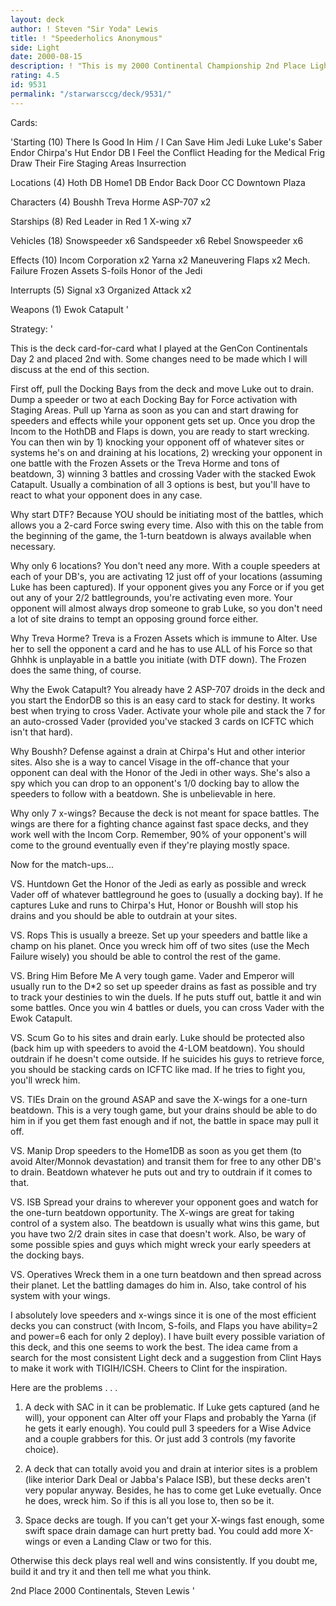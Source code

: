 ```yaml
---
layout: deck
author: ! Steven "Sir Yoda" Lewis
title: ! "Speederholics Anonymous"
side: Light
date: 2000-08-15
description: ! "This is my 2000 Continental Championship 2nd Place Light Deck since so many of you wanted to see it.  It uses There's Good In Him with mad speeders and X-wings for winning battles."
rating: 4.5
id: 9531
permalink: "/starwarsccg/deck/9531/"
---
```

Cards: 

'Starting (10)
There Is Good In Him / I Can Save Him
Jedi Luke
Luke's Saber
Endor Chirpa's Hut
Endor DB
I Feel the Conflict
Heading for the Medical Frig
Draw Their Fire
Staging Areas
Insurrection

Locations (4)
Hoth DB
Home1 DB
Endor Back Door
CC Downtown Plaza

Characters (4)
Boushh
Treva Horme
ASP-707 x2

Starships (8)
Red Leader in Red 1
X-wing x7

Vehicles (18)
Snowspeeder x6
Sandspeeder x6
Rebel Snowspeeder x6

Effects (10)
Incom Corporation x2
Yarna x2
Maneuvering Flaps x2
Mech. Failure
Frozen Assets
S-foils
Honor of the Jedi

Interrupts (5)
Signal x3
Organized Attack x2

Weapons (1)
Ewok Catapult
'

Strategy: '

This is the deck card-for-card what I played at the GenCon Continentals Day 2 and placed 2nd with.	Some changes need to be made which I will discuss at the end of this section.

First off, pull the Docking Bays from the deck and move Luke out to drain.  Dump a speeder or two at each Docking Bay for Force activation with Staging Areas.	Pull up Yarna as soon as you can and start drawing for speeders and effects while your opponent gets set up.  Once you drop the Incom to the HothDB and Flaps is down, you are ready to start wrecking.  You can then win by 1) knocking your opponent off of whatever sites or systems he's on and draining at his locations, 2) wrecking your opponent in one battle with the Frozen Assets or the Treva Horme and tons of beatdown, 3) winning 3 battles and crossing Vader with the stacked Ewok Catapult.  Usually a combination of all 3 options is best, but you'll have to react to what your opponent does in any case.

Why start DTF?
Because YOU should be initiating most of the battles, which allows you a 2-card Force swing every time.  Also with this on the table from the beginning of the game, the 1-turn beatdown is always available when necessary.

Why only 6 locations?
You don't need any more.  With a couple speeders at each of your DB's, you are activating 12 just off of your locations (assuming Luke has been captured).  If your opponent gives you any Force or if you get out any of your 2/2 battlegrounds, you're activating even more.  Your opponent will almost always drop someone to grab Luke, so you don't need a lot of site drains to tempt an opposing ground force either.

Why Treva Horme?
Treva is a Frozen Assets which is immune to Alter.  Use her to sell the opponent a card and he has to use ALL of his Force so that Ghhhk is unplayable in a battle you initiate (with DTF down).  The Frozen does the same thing, of course.

Why the Ewok Catapult?
You already have 2 ASP-707 droids in the deck and you start the EndorDB so this is an easy card to stack for destiny.	It works best when trying to cross Vader.  Activate your whole pile and stack the 7 for an auto-crossed Vader (provided you've stacked 3 cards on ICFTC which isn't that hard).

Why Boushh?
Defense against a drain at Chirpa's Hut and other interior sites.  Also she is a way to cancel Visage in the off-chance that your opponent can deal with the Honor of the Jedi in other ways.	She's also a spy which you can drop to an opponent's 1/0 docking bay to allow the speeders to follow with a beatdown.  She is unbelievable in here.

Why only 7 x-wings?
Because the deck is not meant for space battles.  The wings are there for a fighting chance against fast space decks, and they work well with the Incom Corp.  Remember, 90% of your opponent's will come to the ground eventually even if they're playing mostly space.


Now for the match-ups...

VS. Huntdown
Get the Honor of the Jedi as early as possible and wreck Vader off of whatever battleground he goes to (usually a docking bay).  If he captures Luke and runs to Chirpa's Hut, Honor or Boushh will stop his drains and you should be able to outdrain at your sites.

VS. Rops
This is usually a breeze.  Set up your speeders and battle like a champ on his planet.	Once you wreck him off of two sites (use the Mech Failure wisely) you should be able to control the rest of the game.

VS. Bring Him Before Me
A very tough game.  Vader and Emperor will usually run to the D*2 so set up speeder drains as fast as possible and try to track your destinies to win the duels.  If he puts stuff out, battle it and win some battles.  Once you win 4 battles or duels, you can cross Vader with the Ewok Catapult.

VS. Scum
Go to his sites and drain early.  Luke should be protected also (back him up with speeders to avoid the 4-LOM beatdown).  You should outdrain if he doesn't come outside.  If he suicides his guys to retrieve force, you should be stacking cards on ICFTC like mad.	If he tries to fight you, you'll wreck him.

VS. TIEs
Drain on the ground ASAP and save the X-wings for a one-turn beatdown.	This is a very tough game, but your drains should be able to do him in if you get them fast enough and if not, the battle in space may pull it off.

VS. Manip
Drop speeders to the Home1DB as soon as you get them (to avoid Alter/Monnok devastation) and transit them for free to any other DB's to drain.  Beatdown whatever he puts out and try to outdrain if it comes to that.

VS. ISB
Spread your drains to wherever your opponent goes and watch for the one-turn beatdown opportunity.  The X-wings are great for taking control of a system also.	The beatdown is usually what wins this game, but you have two 2/2 drain sites in case that doesn't work.  Also, be wary of some possible spies and guys which might wreck your early speeders at the docking bays.

VS. Operatives
Wreck them in a one turn beatdown and then spread across their planet.	Let the battling damages do him in.  Also, take control of his system with your wings.


I absolutely love speeders and x-wings since it is one of the most efficient decks you can construct (with Incom, S-foils, and Flaps you have ability=2 and power=6 each for only 2 deploy).  I have built every possible variation of this deck, and this one seems to work the best.	The idea came from a search for the most consistent Light deck and a suggestion from Clint Hays to make it work with TIGIH/ICSH.  Cheers to Clint for the inspiration.

Here are the problems . . .

1) A deck with SAC in it can be problematic.  If Luke gets captured (and he will), your opponent can Alter off your Flaps and probably the Yarna (if he gets it early enough).	You could pull 3 speeders for a Wise Advice and a couple grabbers for this.  Or just add 3 controls (my favorite choice).

2) A deck that can totally avoid you and drain at interior sites is a problem (like interior Dark Deal or Jabba's Palace ISB), but these decks aren't very popular anyway.  Besides, he has to come get Luke evetually.  Once he does, wreck him.  So if this is all you lose to, then so be it.

3) Space decks are tough.  If you can't get your X-wings fast enough, some swift space drain damage can hurt pretty bad.  You could add more X-wings or even a Landing Claw or two for this.

Otherwise this deck plays real well and wins consistently.  If you doubt me, build it and try it and then tell me what you think.

2nd Place 2000 Continentals,
Steven Lewis  '
